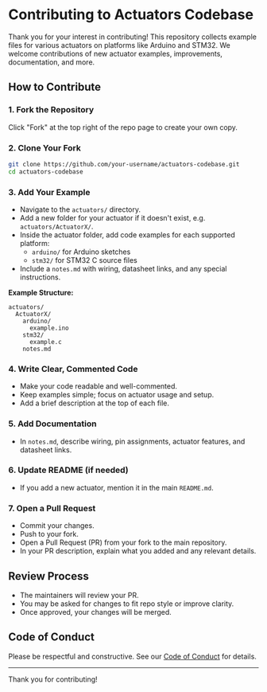 # Contributing to Actuators Codebase

Thank you for your interest in contributing! This repository collects example files for various actuators on platforms like Arduino and STM32. We welcome contributions of new actuator examples, improvements, documentation, and more.

## How to Contribute

### 1. Fork the Repository

Click "Fork" at the top right of the repo page to create your own copy.

### 2. Clone Your Fork

```sh
git clone https://github.com/your-username/actuators-codebase.git
cd actuators-codebase
```

### 3. Add Your Example

- Navigate to the `actuators/` directory.
- Add a new folder for your actuator if it doesn't exist, e.g. `actuators/ActuatorX/`.
- Inside the actuator folder, add code examples for each supported platform:
  - `arduino/` for Arduino sketches
  - `stm32/` for STM32 C source files
- Include a `notes.md` with wiring, datasheet links, and any special instructions.

**Example Structure:**

```
actuators/
  ActuatorX/
    arduino/
      example.ino
    stm32/
      example.c
    notes.md
```

### 4. Write Clear, Commented Code

- Make your code readable and well-commented.
- Keep examples simple; focus on actuator usage and setup.
- Add a brief description at the top of each file.

### 5. Add Documentation

- In `notes.md`, describe wiring, pin assignments, actuator features, and datasheet links.

### 6. Update README (if needed)

- If you add a new actuator, mention it in the main `README.md`.

### 7. Open a Pull Request

- Commit your changes.
- Push to your fork.
- Open a Pull Request (PR) from your fork to the main repository.
- In your PR description, explain what you added and any relevant details.

## Review Process

- The maintainers will review your PR.
- You may be asked for changes to fit repo style or improve clarity.
- Once approved, your changes will be merged.

## Code of Conduct

Please be respectful and constructive. See our [Code of Conduct](docs/CODE_OF_CONDUCT.md) for details.

---

Thank you for contributing!
